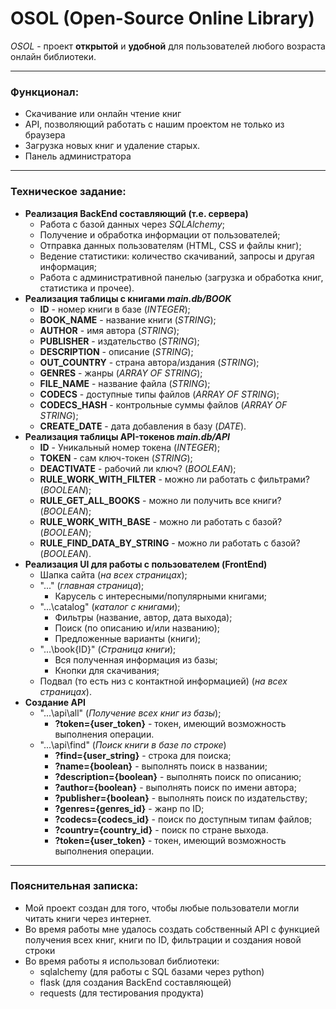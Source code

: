 # OSOL (Open-Source Online Library)
*OSOL* - проект **открытой** и **удобной** для пользователей любого возраста онлайн библиотеки.
***
### Функционал:
- Скачивание или онлайн чтение книг
- API, позволяющий работать с нашим проектом не только из браузера
- Загрузка новых книг и удаление старых.
- Панель администратора
***
### Техническое задание:
- **Реализация BackEnd составляющий (т.е. сервера)**
  * Работа с базой данных через _SQLAlchemy_;
  * Получение и обработка информации от пользователей;
  * Отправка данных пользователям (HTML, CSS и файлы книг);
  * Ведение статистики: количество скачиваний, запросы и другая информация;
  * Работа с административной панелью (загрузка и обработка книг, статистика и прочее).
- **Реализация таблицы с книгами _main.db/BOOK_**
    * **ID** - номер книги в базе (_INTEGER_);
    * **BOOK_NAME** - название книги (_STRING_);
    * **AUTHOR** - имя автора (_STRING_);
    * **PUBLISHER** - издательство (_STRING_);
    * **DESCRIPTION** - описание (_STRING_);
    * **OUT_COUNTRY** - страна автора/издания (_STRING_);
    * **GENRES** - жанры (_ARRAY OF STRING_);
    * **FILE_NAME** - название файла (_STRING_);
    * **CODECS** - доступные типы файлов (_ARRAY OF STRING_);
    * **CODECS_HASH** - контрольные суммы файлов (_ARRAY OF STRING_);
    * **CREATE_DATE** - дата добавления в базу (_DATE_).
- **Реализация таблицы API-токенов _main.db/API_**
    * **ID** - Уникальный номер токена (_INTEGER_);
    * **TOKEN** - сам ключ-токен (_STRING_);
    * **DEACTIVATE** - рабочий ли ключ? (_BOOLEAN_);
    * **RULE_WORK_WITH_FILTER** - можно ли работать с фильтрами? (_BOOLEAN_);
    * **RULE_GET_ALL_BOOKS** - можно ли получить все книги? (_BOOLEAN_);
    * **RULE_WORK_WITH_BASE** - можно ли работать с базой? (_BOOLEAN_);
    * **RULE_FIND_DATA_BY_STRING** - можно ли работать с базой? (_BOOLEAN_).
- **Реализация UI для работы с пользователем (FrontEnd)**
  * Шапка сайта (_на всех страницах_);
  * "...\" (_главная страница_);
    * Карусель с интересными/популярными книгами;
  * "...\catalog\" (_каталог с книгами_);
    * Фильтры (название, автор, дата выхода);
    * Поиск (по описанию и/или названию);
    * Предложенные варианты (книги);
  * "...\book\{ID}" (_Страница книги_);
    * Вся полученная информация из базы;
    * Кнопки для скачивания;
  * Подвал (то есть низ с контактной информацией) (_на всех страницах_).
- **Создание API**
  * "...\api\all\" (_Получение всех книг из базы_);
    * **?token={user_token}** - токен, имеющий возможность выполнения операции.
  * "...\api\find\" (_Поиск книги в базе по строке_)
    * **?find={user_string}** - строка для поиска;
    * **?name={boolean}** - выполнять поиск в названии;
    * **?description={boolean}** - выполнять поиск по описанию;
    * **?author={boolean}** - выполнять поиск по имени автора;
    * **?publisher={boolean}** - выполнять поиск по издательству;
    * **?genres={genres_id}** - жанр по ID;
    * **?codecs={codecs_id}** - поиск по доступным типам файлов;
    * **?country={country_id}** - поиск по стране выхода.
    * **?token={user_token}** - токен, имеющий возможность выполнения операции.
***
### Пояснительная записка:
* Мой проект создан для того, чтобы любые пользователи могли читать книги через интернет.<br>
* Во время работы мне удалось создать собственный API с функцией получения всех книг, книги по ID, фильтрации и создания новой строки<br>
* Во время работы я использовал библиотеки:
  * sqlalchemy (для работы с SQL базами через python)
  * flask (для создания BackEnd составляющей)
  * requests (для тестирования продукта)

